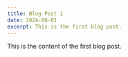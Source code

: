 ```yaml
---
title: Blog Post 1
date: 2024-08-01
excerpt: This is the first blog post.
---
```

This is the content of the first blog post.
